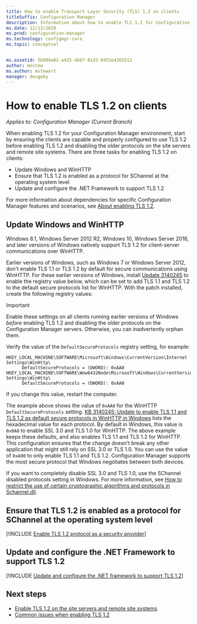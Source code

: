 ```yaml
---
title: How to enable Transport Layer Security (TLS) 1.2 on clients 
titleSuffix: Configuration Manager
description: Information about how to enable TLS 1.2 for Configuration Manager clients.
ms.date: 12/13/2019
ms.prod: configuration-manager
ms.technology: configmgr-core
ms.topic: conceptual


ms.assetid: 5b094a02-a425-4b67-81d3-8455e4265512
author: mestew
ms.author: mstewart
manager: dougeby
---
```


# How to enable TLS 1.2 on clients

*Applies to: Configuration Manager (Current Branch)*

When enabling TLS 1.2 for your Configuration Manager environment, start by ensuring the clients are capable and properly configured to use TLS 1.2 before enabling TLS 1.2 and disabling the older protocols on the site servers and remote site systems. There are three tasks for enabling TLS 1.2 on clients:

- Update Windows and WinHTTP
- Ensure that TLS 1.2 is enabled as a protocol for SChannel at the operating system level
- Update and configure the .NET Framework to support TLS 1.2

For more information about dependencies for specific Configuration Manager features and scenarios, see [About enabling TLS 1.2](/sccm/core/plan-design/security/enable-tls-1-2).

## <a name="bkmk_winhttp"></a> Update Windows and WinHTTP

Windows 8.1, Windows Server 2012 R2, Windows 10, Windows Server 2016, and later versions of Windows natively support TLS 1.2 for client-server communications over WinHTTP. 

Earlier versions of Windows, such as Windows 7 or Windows Server 2012, don't enable TLS 1.1 or TLS 1.2 by default for secure communications using WinHTTP. For these earlier versions of Windows, install [Update 3140245](https://support.microsoft.com/help/3140245) to enable the registry value below, which can be set to add TLS 1.1 and TLS 1.2 to the default secure protocols list for WinHTTP. With the patch installed, create the following registry values:

> [!IMPORTANT]
> Enable these settings on all clients running earlier versions of Windows *before* enabling TLS 1.2 and disabling the older protocols on the Configuration Manager servers. Otherwise, you can inadvertently orphan them.

Verify the value of the `DefaultSecureProtocols` registry setting, for example:

``` Registry
HKEY_LOCAL_MACHINE\SOFTWARE\Microsoft\Windows\CurrentVersion\Internet Settings\WinHttp\
      DefaultSecureProtocols = (DWORD): 0xAA0
HKEY_LOCAL_MACHINE\SOFTWARE\Wow6432Node\Microsoft\Windows\CurrentVersion\Internet Settings\WinHttp\
      DefaultSecureProtocols = (DWORD): 0xAA0
```

If you change this value, restart the computer.

The example above shows the value of `0xAA0` for the WinHTTP `DefaultSecureProtocols` setting. [KB 3140245: Update to enable TLS 1.1 and TLS 1.2 as default secure protocols in WinHTTP in Windows](https://support.microsoft.com/help/3140245) lists the hexadecimal value for each protocol. By default in Windows, this value is `0x0A0` to enable SSL 3.0 and TLS 1.0 for WinHTTP. The above example keeps these defaults, and also enables TLS 1.1 and TLS 1.2 for WinHTTP. This configuration ensures that the change doesn't break any other application that might still rely on SSL 3.0 or TLS 1.0. You can use the value of `0xA00` to only enable TLS 1.1 and TLS 1.2. Configuration Manager supports the most secure protocol that Windows negotiates between both devices.

 If you want to completely disable SSL 3.0 and TLS 1.0, use the SChannel disabled protocols setting in Windows. For more information, see [How to restrict the use of certain cryptographic algorithms and protocols in Schannel.dll](https://support.microsoft.com/help/245030/how-to-restrict-the-use-of-certain-cryptographic-algorithms-and-protoc).

## <a name="bkmk_protocol"></a> Ensure that TLS 1.2 is enabled as a protocol for SChannel at the operating system level

[!INCLUDE [Enable TLS 1.2 protocol as a security provider](includes/enable-tls-1-2-protocol-security-provider.md)]

## <a name="bkmk_net"></a> Update and configure the .NET Framework to support TLS 1.2

[!INCLUDE [Update and configure the .NET framework to support TLS 1.2](includes/update-net-framework-to-support-tls-1-2.md)]


## Next steps

- [Enable TLS 1.2 on the site servers and remote site systems](/sccm/core/plan-design/security/enable-tls-1-2-server)
- [Common issues when enabling TLS 1.2](/sccm/core/plan-design/security/enable-tls-1-2-troubleshoot)


